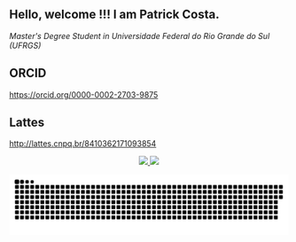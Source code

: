 ## Hello, welcome !!!  I am Patrick Costa.

_Master's Degree Student in Universidade Federal do Rio Grande do Sul (UFRGS)_


## ORCID

https://orcid.org/0000-0002-2703-9875

 <div>

 ## Lattes
 
 http://lattes.cnpq.br/8410362171093854
 
 <div>


  
  <div align="center">
  <a href="https://github.com/costapatrick">
  <img height="160em" src="https://github-readme-stats.vercel.app/api?username=costapatrick&show_icons=true&theme=dark&include_all_commits=true&count_private=true"/>
  <img height="160em" src="https://github-readme-stats.vercel.app/api/top-langs/?username=costapatrick&layout=compact&langs_count=7&theme=dark"/>
</div>
  
   
  ![Snake animation](https://github.com/costapatrick/costapatrick/blob/output/github-contribution-grid-snake.svg)
